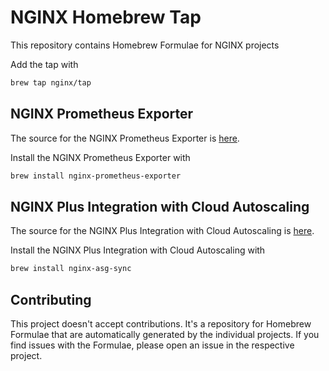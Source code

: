 # NGINX Homebrew Tap

This repository contains Homebrew Formulae for NGINX projects

Add the tap with

```bash
brew tap nginx/tap
```

## NGINX Prometheus Exporter

The source for the NGINX Prometheus Exporter is [here](https://github.com/nginx/nginx-prometheus-exporter).

Install the NGINX Prometheus Exporter with

```bash
brew install nginx-prometheus-exporter
```

## NGINX Plus Integration with Cloud Autoscaling

The source for the NGINX Plus Integration with Cloud Autoscaling is [here](https://github.com/nginx/nginx-asg-sync).

Install the NGINX Plus Integration with Cloud Autoscaling with

```bash
brew install nginx-asg-sync
```

## Contributing

This project doesn't accept contributions. It's a repository for Homebrew Formulae that are automatically generated by the individual projects. If you find issues with the Formulae, please open an issue in the respective project.
